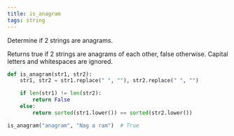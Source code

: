 ```yaml
---
title: is_anagram
tags: string
---
```

Determine if 2 strings are anagrams.

Returns true if 2 strings are anagrams of each other, false otherwise.
Capital letters and whitespaces are ignored.

```py
def is_anagram(str1, str2):
    str1, str2 = str1.replace(" ", ""), str2.replace(" ", "")

    if len(str1) != len(str2):
        return False
    else:
        return sorted(str1.lower()) == sorted(str2.lower())
```

```py
is_anagram("anagram", "Nag a ram")  # True
```
